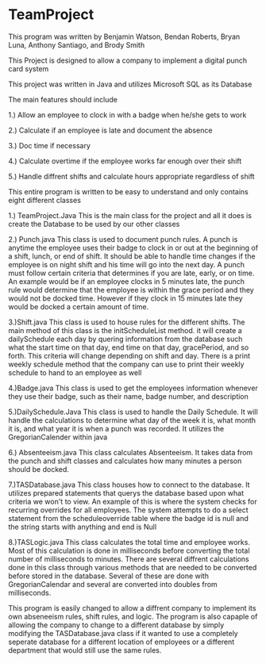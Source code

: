 # TeamProject
This program was written by Benjamin Watson, Bendan Roberts, Bryan Luna, Anthony Santiago, and Brody Smith

This Project is designed to allow a company to implement a digital punch card system

This project was written in Java and utilizes Microsoft SQL as its Database

The main features should include

  1.) Allow an employee to clock in with a badge when he/she gets to work
	
  2.) Calculate if an employee is late and document the absence
	
  3.) Doc time if necessary
	
  4.) Calculate overtime if the employee works far enough over their shift
	
  5.) Handle diffrent shifts and calculate hours appropriate regardless of shift
	
  
 This entire program is written to be easy to understand and only contains eight different classes
 
1.) TeamProject.Java
  This is the main class for the project and all it does is create the Database to be used by our other classes 
	
2.) Punch.java
  This class is used to document punch rules. A punch is anytime the employee uses their badge to clock in or out at the beginning of a shift, lunch, or end of shift. It should be able to handle time changes if the employee is on night shift and his time will go into the next day. A punch must follow certain criteria that determines if you are late, early, or on time. An example would be if an employee clocks in 5 minutes late, the punch rule would determine that the employee is within the grace period and they would not be docked time. However if they clock in 15 minutes late they would be docked a certain amount of time.
	
3.)Shift.java 
  This class is used to house rules for the different shifts. The main method of this class is the initScheduleList method. it will create a dailySchedule each day by quering information from the database such what the start time on that day, end time on that day, gracePeriod, and so forth. This criteria will change depending on shift and day. There is a print weekly schedule method that the company can use to print their weekly schedule to hand to an employee as well
	
4.)Badge.java 
  This class is used to get the employees information whenever they use their badge, such as their name, badge number, and description
	
5.)DailySchedule.Java
  This class is used to handle the Daily Schedule. It will handle the calculations to determine what day of the week it is, what month it is, and what year it is when a punch was recorded. It utilizes the GregorianCalender within java
	
6.)  Absenteeism.java
  This class calculates Absenteeism. It takes data from the punch and shift classes and calculates how many minutes a person should be docked.
	
7.)TASDatabase.java
  This class houses how to connect to the database. It utilizes prepared statements that querys the database based upon what criteria we won't to view. An example of this is where the system checks for recurring overrides for all employees. The system attempts to do a select statement from the scheduleoverride table where the badge id is null and the string starts with anything and end is Null
	
8.)TASLogic.java
  This class calculates the total time and employee works. Most of this calculation is done in milliseconds before converting the total number of milliseconds to minutes. There are several diffrent calculations done in this class through various methods that are needed to be converted before stored in the database. Several of these are done with GregorianCalendar and several are converted into doubles from milliseconds.
	
This program is easily changed to allow a diffrent company to implement its own abseneeism rules, shift rules, and logic. The program is also capaple of allowing the company to change to a different database by simply modifying the TASDatabase.java class if it wanted to use a completely seperate database for a different location of employees or a different department that would still use the same rules.
